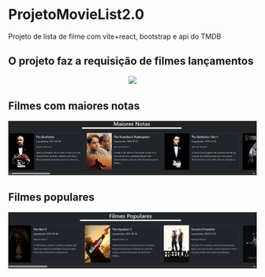 # ProjetoMovieList2.0

Projeto de lista de filme com vite+react, bootstrap e api do TMDB

## O projeto faz a requisição de filmes lançamentos

<p align="center">
    <img src="movie.list/src/assets/images/lançamentos.png.png" >
</p>

## Filmes com maiores notas

<p align="center">
    <img src="movie.list/src/assets/images/TopRates.jpg" >
</p>

## Filmes populares

<p align="center">
    <img src="movie.list/src/assets/images/Populares.jpg" >
</p>
